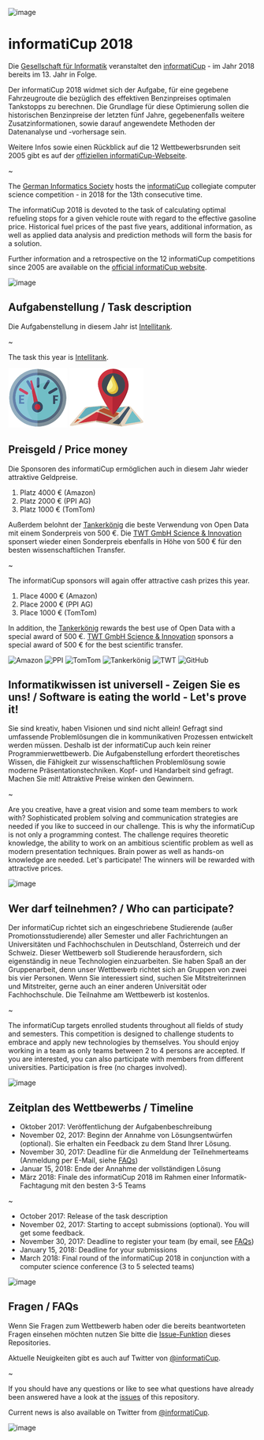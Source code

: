 ![image](https://cloud.githubusercontent.com/assets/1872314/19116242/0b21b234-8b15-11e6-9a0d-fdb82983fb17.png)

# informatiCup 2018

Die [Gesellschaft für Informatik](https://gi.de) veranstaltet den [informatiCup](http://www.informaticup.de) - im Jahr 2018 bereits im 13. Jahr in Folge.

Der informatiCup 2018 widmet sich der Aufgabe, für eine gegebene Fahrzeugroute die bezüglich des effektiven Benzinpreises optimalen Tankstopps zu berechnen. Die Grundlage für diese Optimierung sollen die historischen Benzinpreise der letzten fünf Jahre, gegebenenfalls weitere Zusatzinformationen, sowie darauf angewendete Methoden der Datenanalyse und -vorhersage sein.

Weitere Infos sowie einen Rückblick auf die 12 Wettbewerbsrunden seit 2005 gibt es auf der [offiziellen  informatiCup-Webseite](http://www.informaticup.de).

~

The [German Informatics Society](https://en.gi.de) hosts the [informatiCup](http://www.informaticup.de) collegiate computer science competition - in 2018 for the 13th consecutive time.

The informatiCup 2018 is devoted to the task of calculating optimal refueling stops for a given vehicle route with regard to the effective gasoline price. Historical fuel prices of the past five years, additional information, as well as applied data analysis and prediction methods will form the basis for a solution.

Further information and a retrospective on the 12 informatiCup competitions since 2005 are available on the [official informatiCup website](http://www.informaticup.de).

![image](https://cloud.githubusercontent.com/assets/1872314/19118630/4ea5533c-8b1d-11e6-8496-a796adce2001.png)

## Aufgabenstellung / Task description

Die Aufgabenstellung in diesem Jahr ist [Intellitank](https://github.com/InformatiCup/InformatiCup2018/blob/master/Aufgabenbeschreibung/Intellitank.pdf).

~

The task this year is [Intellitank](https://github.com/InformatiCup/InformatiCup2018/blob/master/Aufgabenbeschreibung/Intellitank.pdf).

![image](https://github.com/InformatiCup/InformatiCup2018/raw/master/Aufgabenbeschreibung/fuel_gauge_small.png) ![image](https://github.com/InformatiCup/InformatiCup2018/raw/master/Aufgabenbeschreibung/landmark_small.png)

## Preisgeld / Price money

Die Sponsoren des informatiCup ermöglichen auch in diesem Jahr wieder attraktive Geldpreise.

1. Platz 4000 € (Amazon)
2. Platz 2000 € (PPI AG)
3. Platz 1000 € (TomTom)

Außerdem belohnt der [Tankerkönig](https://www.tankerkoenig.de/) die beste Verwendung von Open Data mit einem Sonderpreis von 500 €. Die [TWT GmbH Science & Innovation](https://www.twt-gmbh.de) sponsert wieder einen Sonderpreis ebenfalls in Höhe von 500 € für den besten wissenschaftlichen Transfer.

~

The informatiCup sponsors will again offer attractive cash prizes this year.

1. Place 4000 € (Amazon)
2. Place 2000 € (PPI AG)
3. Place 1000 € (TomTom)

In addition, the [Tankerkönig](https://www.tankerkoenig.de/) rewards the best use of Open Data with a special award of 500 €. [TWT GmbH Science & Innovation](https://www.twt-gmbh.de) sponsors a special award of 500 € for the best scientific transfer.

![Amazon](https://gi.de/fileadmin/GI/Allgemein/Logos/amazon_logo_transp.png)
![PPI](https://gi.de/fileadmin/user_upload/ppi-logo-2017.png)
![TomTom](https://gi.de/fileadmin/_processed_/9/7/csm_TTT_logo_02_CMYK_xs_12dd81227f.png)
![Tankerkönig](https://gi.de/fileadmin/GI/Allgemein/Logos/tankerkoenig_transp.png)
![TWT](https://gi.de/fileadmin/GI/Allgemein/Logos/TWT_GmbH.png)
![GitHub](https://gi.de/fileadmin/user_upload/GitHub_Logo_02.png)

## Informatikwissen ist universell - Zeigen Sie es uns! / Software is eating the world - Let's prove it!

Sie sind kreativ, haben Visionen und sind nicht allein! Gefragt sind umfassende Problemlösungen die in kommunikativen Prozessen entwickelt werden müssen. Deshalb ist der informatiCup auch
kein reiner Programmierwettbewerb. Die Aufgabenstellung erfordert theoretisches Wissen, die
Fähigkeit zur wissenschaftlichen Problemlösung sowie moderne Präsentationstechniken.
Kopf- und Handarbeit sind gefragt. Machen Sie mit! Attraktive Preise winken den Gewinnern.

~

Are you creative, have a great vision and some team members to work with? Sophisticated problem solving and communication strategies are needed if you like to succeed in our challenge. This is why the informatiCup is not only a programming contest. The challenge requires theoretic knowledge, the ability to work on an ambitious scientific problem as well as modern presentation techniques. Brain power as well as hands-on knowledge are needed. Let's participate! The winners will be rewarded with attractive prices.

![image](https://cloud.githubusercontent.com/assets/1872314/19119326/b43d4978-8b1f-11e6-9736-a31f92e75424.png)

## Wer darf teilnehmen? / Who can participate?

Der informatiCup richtet sich an eingeschriebene Studierende (außer Promotionsstudierende) aller Semester und aller Fachrichtungen an Universitäten und Fachhochschulen in Deutschland, Österreich und der Schweiz. Dieser Wettbewerb soll Studierende herausfordern, sich eigenständig in neue Technologien einzuarbeiten. Sie haben Spaß an der Gruppenarbeit, denn unser Wettbewerb richtet sich 
an Gruppen von zwei bis vier Personen. Wenn Sie interessiert sind, suchen Sie Mitstreiterinnen
und Mitstreiter, gerne auch an einer anderen Universität oder Fachhochschule. Die Teilnahme am Wettbewerb ist kostenlos.

~

The informatiCup targets enrolled students throughout all fields of study and semesters. This competition is designed to challenge students to embrace and apply new technologies by themselves. You should enjoy working in a team as only teams between 2 to 4 persons are accepted. If you are interested, you can also participate with members from different universities. Participation is free (no charges involved).

![image](https://cloud.githubusercontent.com/assets/1872314/19118952/6e878106-8b1e-11e6-9e3d-0f7dc393d71a.png)

## Zeitplan des Wettbewerbs / Timeline

- Oktober 2017: Veröffentlichung der Aufgabenbeschreibung
- November 02, 2017: Beginn der Annahme von Lösungsentwürfen (optional). Sie erhalten ein Feedback zu dem Stand Ihrer Lösung.
- November 30, 2017: Deadline für die Anmeldung der Teilnehmerteams (Anmeldung per E-Mail, siehe [FAQs](https://github.com/InformatiCup/InformatiCup2018/issues))
- Januar 15, 2018: Ende der Annahme der vollständigen Lösung
- März 2018: Finale des informatiCup 2018 im Rahmen einer Informatik-Fachtagung mit den besten 3-5 Teams

~

- October 2017: Release of the task description 
- November 02, 2017: Starting to accept submissions (optional). You will get some feedback.
- November 30, 2017: Deadline to register your team (by email, see [FAQs](https://github.com/InformatiCup/InformatiCup2018/issues))
- January 15, 2018: Deadline for your submissions
- March 2018: Final round of the informatiCup 2018 in conjunction with a computer science conference (3 to 5 selected teams)

![image](https://cloud.githubusercontent.com/assets/1872314/19183660/a90e3f84-8c79-11e6-9047-b13c02a3290d.png)

## Fragen / FAQs

Wenn Sie Fragen zum Wettbewerb haben oder die bereits beantworteten Fragen einsehen möchten nutzen Sie bitte die [Issue-Funktion](https://github.com/InformatiCup/InformatiCup2018/issues) dieses Repositories.

Aktuelle Neuigkeiten gibt es auch auf Twitter von [@informatiCup](https://twitter.com/informatiCup).

~

If you should have any questions or like to see what questions have already been answered have a look at the [issues](https://github.com/InformatiCup/InformatiCup2018/issues) of this repository.

Current news is also available on Twitter from [@informatiCup](https://twitter.com/informatiCup).

![image](https://cloud.githubusercontent.com/assets/1872314/19119143/16a67f04-8b1f-11e6-8b47-0d3510eae0b8.png)
